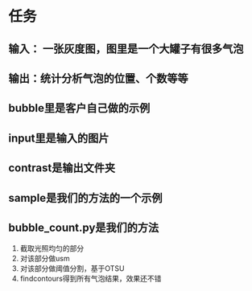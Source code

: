 # 任务
## 输入： 一张灰度图，图里是一个大罐子有很多气泡 
## 输出：统计分析气泡的位置、个数等等

## bubble里是客户自己做的示例
## input里是输入的图片
## contrast是输出文件夹
## sample是我们的方法的一个示例
## bubble_count.py是我们的方法
1. 截取光照均匀的部分
2. 对该部分做usm
3. 对该部分做阈值分割，基于OTSU
4. findcontours得到所有气泡结果，效果还不错